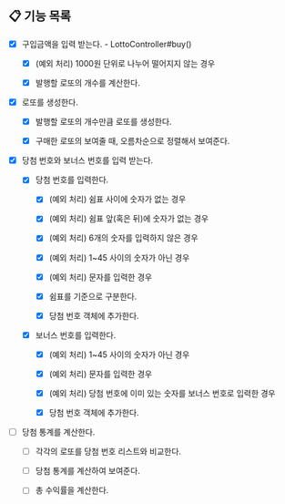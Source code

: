 ## 📋 기능 목록

- [x] 구입금액을 입력 받는다. - LottoController#buy()

    - [x] (예외 처리) 1000원 단위로 나누어 떨어지지 않는 경우

    - [x] 발행할 로또의 개수를 계산한다.

- [x] 로또를 생성한다.

    - [x] 발행할 로또의 개수만큼 로또를 생성한다.

    - [x] 구매한 로또의 보여줄 때, 오름차순으로 정렬해서 보여준다.

- [x] 당첨 번호와 보너스 번호를 입력 받는다.

    - [x] 당첨 번호를 입력한다.

        - [x] (예외 처리) 쉼표 사이에 숫자가 없는 경우

        - [x] (예외 처리) 쉼표 앞(혹은 뒤)에 숫자가 없는 경우

        - [x] (예외 처리) 6개의 숫자를 입력하지 않은 경우

        - [x] (예외 처리) 1~45 사이의 숫자가 아닌 경우

        - [x] (예외 처리) 문자를 입력한 경우

        - [x] 쉼표를 기준으로 구분한다.

        - [x] 당첨 번호 객체에 추가한다.

    - [x] 보너스 번호를 입력한다.

        - [x] (예외 처리) 1~45 사이의 숫자가 아닌 경우

        - [x] (예외 처리) 문자를 입력한 경우

        - [x] (예외 처리) 당첨 번호에 이미 있는 숫자를 보너스 번호로 입력한 경우

        - [x] 당첨 번호 객체에 추가한다.

- [ ] 당첨 통계를 계산한다.

    - [ ] 각각의 로또를 당첨 번호 리스트와 비교한다.

    - [ ] 당첨 통계를 계산하여 보여준다.

    - [ ] 총 수익률을 계산한다.